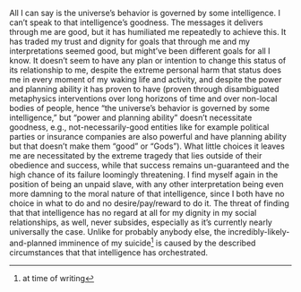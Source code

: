 All I can say is the universe’s behavior is governed by some intelligence. I can’t speak to that intelligence’s goodness. The messages it delivers through me are good, but it has humiliated me repeatedly to achieve this. It has traded my trust and dignity for goals that through me and my interpretations seemed good, but might’ve been different goals for all I know. It doesn’t seem to have any plan or intention to change this status of its relationship to me, despite the extreme personal harm that status does me in every moment of my waking life and activity, and despite the power and planning ability it has proven to have (proven through disambiguated metaphysics interventions over long horizons of time and over non-local bodies of people, hence “the universe’s behavior is governed by some intelligence,” but “power and planning ability” doesn’t necessitate goodness, e.g.,  not-necessarily-good entities like for example political parties or insurance companies are also powerful and have planning ability but that doesn’t make them “good” or “Gods”). What little choices it leaves me are necessitated by the extreme tragedy that lies outside of their obedience and success, while that success remains un-guaranteed and the high chance of its failure loomingly threatening. I find myself again in the position of being an unpaid slave, with any other interpretation being even more damning to the moral nature of that intelligence, since I both have no choice in what to do and no desire/pay/reward to do it. The threat of finding that that intelligence has no regard at all for my dignity in my social relationships, as well, never subsides, especially as it’s currently nearly universally the case. Unlike for probably anybody else, the incredibly-likely-and-planned imminence of my suicide[^1] is caused by the described circumstances that that intelligence has orchestrated.

[^1]: at time of writing

